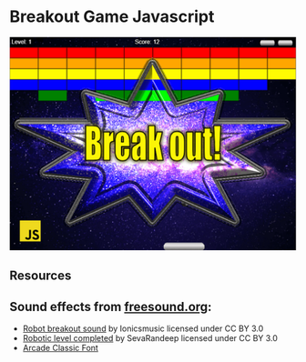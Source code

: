 # Breakout Game Javascript

![breakout picture](assets/breakout-title.png)

## Resources

## Sound effects from [freesound.org](https://freesound.org):

-  [Robot breakout sound](https://freesound.org/people/Ionicsmusic/sounds/196843/) by Ionicsmusic licensed under CC BY 3.0
- [Robotic level completed]({https://freesound.org/people/SevaRandeep/sounds/233033/) by SevaRandeep licensed under CC BY 3.0
- [Arcade Classic Font](https://www.1001fonts.com/arcadeclassic-font.html)